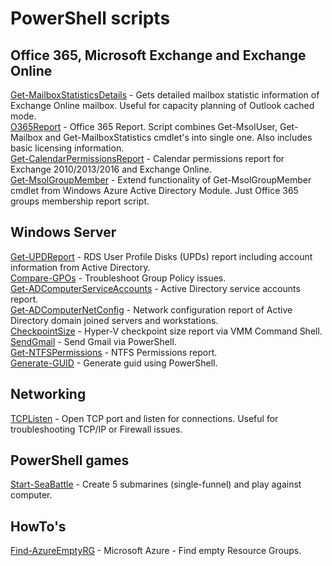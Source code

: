 # PowerShell scripts

## Office 365, Microsoft Exchange and Exchange Online

[Get-MailboxStatisticsDetails](Get-MailboxStatisticsDetails) - Gets detailed mailbox statistic information of Exchange Online mailbox. Useful for capacity planning of Outlook cached mode.  
[O365Report](O365Report) - Office 365 Report. Script combines Get-MsolUser, Get-Mailbox and Get-MailboxStatistics cmdlet's into single one. Also includes basic licensing information.  
[Get-CalendarPermissionsReport](Get-CalendarPermissionsReport) - Calendar permissions report for Exchange 2010/2013/2016 and Exchange Online.  
[Get-MsolGroupMember](Get-MsolGroupMember) - Extend functionality of Get-MsolGroupMember cmdlet from Windows Azure Active Directory Module. Just Office 365 groups membership report script.

## Windows Server

[Get-UPDReport](Get-UPDReport) - RDS User Profile Disks (UPDs) report including account information from Active Directory.  
[Compare-GPOs](Compare-GPOs) - Troubleshoot Group Policy issues.  
[Get-ADComputerServiceAccounts](Get-ADComputerServiceAccounts) - Active Directory service accounts report.  
[Get-ADComputerNetConfig](Get-ADComputerNetConfig) - Network configuration report of Active Directory domain joined servers and workstations.  
[CheckpointSize](CheckpointSize) - Hyper-V checkpoint size report via VMM Command Shell.  
[SendGmail](SendGmail) - Send Gmail via PowerShell.  
[Get-NTFSPermissions](Get-NTFSPermissions) - NTFS Permissions report.  
[Generate-GUID](Generate-GUID) - Generate guid using PowerShell.

## Networking

[TCPListen](TCPListen) - Open TCP port and listen for connections. Useful for troubleshooting TCP/IP or Firewall issues.

## PowerShell games

[Start-SeaBattle](Start-SeaBattle) - Create 5 submarines (single-funnel) and play against computer.

## HowTo's

[Find-AzureEmptyRG](Find-AzureEmptyRG) - Microsoft Azure - Find empty Resource Groups.